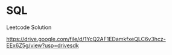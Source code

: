 # SQL
Leetcode Solution 


https://drive.google.com/file/d/1YcQ2AF1EDamkfxeQLC6v3hcz-EEx6Z5g/view?usp=drivesdk
